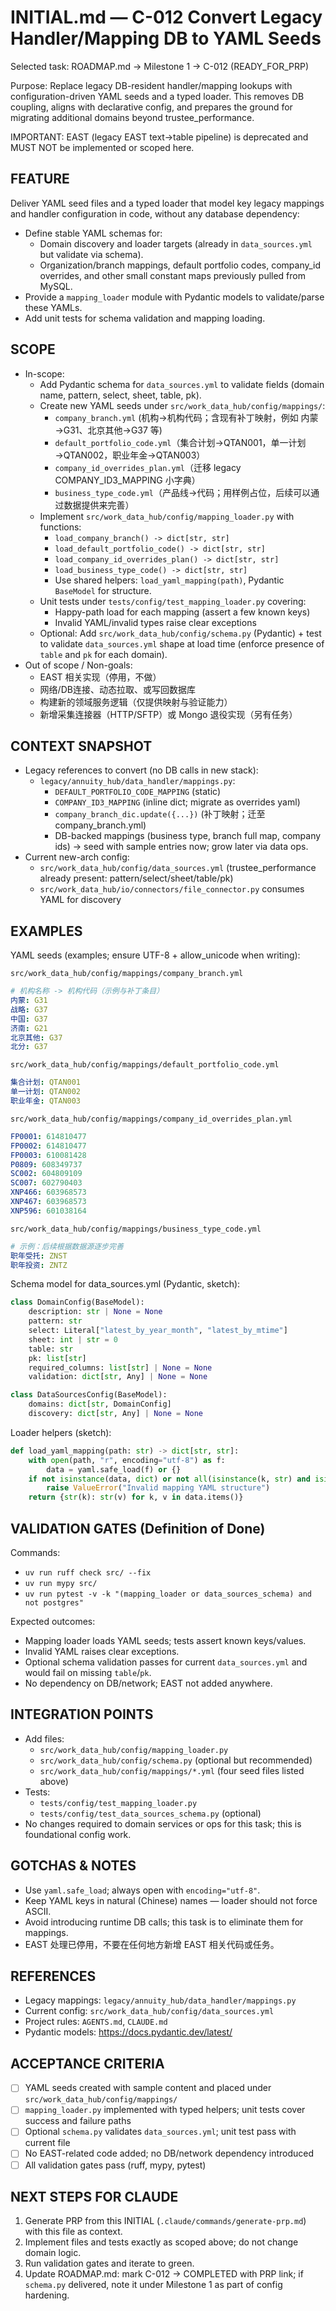 # INITIAL.md — C-012 Convert Legacy Handler/Mapping DB to YAML Seeds

Selected task: ROADMAP.md → Milestone 1 → C-012 (READY_FOR_PRP)

Purpose: Replace legacy DB-resident handler/mapping lookups with configuration-driven YAML seeds and a typed loader. This removes DB coupling, aligns with declarative config, and prepares the ground for migrating additional domains beyond trustee_performance.

IMPORTANT: EAST (legacy EAST text→table pipeline) is deprecated and MUST NOT be implemented or scoped here.

## FEATURE
Deliver YAML seed files and a typed loader that model key legacy mappings and handler configuration in code, without any database dependency:
- Define stable YAML schemas for:
  - Domain discovery and loader targets (already in `data_sources.yml` but validate via schema).
  - Organization/branch mappings, default portfolio codes, company_id overrides, and other small constant maps previously pulled from MySQL.
- Provide a `mapping_loader` module with Pydantic models to validate/parse these YAMLs.
- Add unit tests for schema validation and mapping loading.

## SCOPE
- In-scope:
  - Add Pydantic schema for `data_sources.yml` to validate fields (domain name, pattern, select, sheet, table, pk).
  - Create new YAML seeds under `src/work_data_hub/config/mappings/`:
    - `company_branch.yml` (机构→机构代码；含现有补丁映射，例如 内蒙→G31、北京其他→G37 等)
    - `default_portfolio_code.yml`（集合计划→QTAN001，单一计划→QTAN002，职业年金→QTAN003）
    - `company_id_overrides_plan.yml`（迁移 legacy COMPANY_ID3_MAPPING 小字典）
    - `business_type_code.yml`（产品线→代码；用样例占位，后续可以通过数据提供来完善）
  - Implement `src/work_data_hub/config/mapping_loader.py` with functions:
    - `load_company_branch() -> dict[str, str]`
    - `load_default_portfolio_code() -> dict[str, str]`
    - `load_company_id_overrides_plan() -> dict[str, str]`
    - `load_business_type_code() -> dict[str, str]`
    - Use shared helpers: `load_yaml_mapping(path)`, Pydantic `BaseModel` for structure.
  - Unit tests under `tests/config/test_mapping_loader.py` covering:
    - Happy-path load for each mapping (assert a few known keys)
    - Invalid YAML/invalid types raise clear exceptions
  - Optional: Add `src/work_data_hub/config/schema.py` (Pydantic) + test to validate `data_sources.yml` shape at load time (enforce presence of `table` and `pk` for each domain).
- Out of scope / Non-goals:
  - EAST 相关实现（停用，不做）
  - 网络/DB连接、动态拉取、或写回数据库
  - 构建新的领域服务逻辑（仅提供映射与验证能力）
  - 新增采集连接器（HTTP/SFTP）或 Mongo 退役实现（另有任务）

## CONTEXT SNAPSHOT
- Legacy references to convert (no DB calls in new stack):
  - `legacy/annuity_hub/data_handler/mappings.py`:
    - `DEFAULT_PORTFOLIO_CODE_MAPPING` (static)
    - `COMPANY_ID3_MAPPING` (inline dict; migrate as overrides yaml)
    - `company_branch_dic.update({...})` (补丁映射；迁至 company_branch.yml)
    - DB-backed mappings (business type, branch full map, company ids) → seed with sample entries now; grow later via data ops.
- Current new-arch config:
  - `src/work_data_hub/config/data_sources.yml` (trustee_performance already present: pattern/select/sheet/table/pk)
  - `src/work_data_hub/io/connectors/file_connector.py` consumes YAML for discovery

## EXAMPLES
YAML seeds (examples; ensure UTF-8 + allow_unicode when writing):

`src/work_data_hub/config/mappings/company_branch.yml`
```yaml
# 机构名称 -> 机构代码（示例与补丁条目）
内蒙: G31
战略: G37
中国: G37
济南: G21
北京其他: G37
北分: G37
```

`src/work_data_hub/config/mappings/default_portfolio_code.yml`
```yaml
集合计划: QTAN001
单一计划: QTAN002
职业年金: QTAN003
```

`src/work_data_hub/config/mappings/company_id_overrides_plan.yml`
```yaml
FP0001: 614810477
FP0002: 614810477
FP0003: 610081428
P0809: 608349737
SC002: 604809109
SC007: 602790403
XNP466: 603968573
XNP467: 603968573
XNP596: 601038164
```

`src/work_data_hub/config/mappings/business_type_code.yml`
```yaml
# 示例：后续根据数据源逐步完善
职年受托: ZNST
职年投资: ZNTZ
```

Schema model for data_sources.yml (Pydantic, sketch):
```python
class DomainConfig(BaseModel):
    description: str | None = None
    pattern: str
    select: Literal["latest_by_year_month", "latest_by_mtime"]
    sheet: int | str = 0
    table: str
    pk: list[str]
    required_columns: list[str] | None = None
    validation: dict[str, Any] | None = None

class DataSourcesConfig(BaseModel):
    domains: dict[str, DomainConfig]
    discovery: dict[str, Any] | None = None
```

Loader helpers (sketch):
```python
def load_yaml_mapping(path: str) -> dict[str, str]:
    with open(path, "r", encoding="utf-8") as f:
        data = yaml.safe_load(f) or {}
    if not isinstance(data, dict) or not all(isinstance(k, str) and isinstance(v, (str, int)) for k, v in data.items()):
        raise ValueError("Invalid mapping YAML structure")
    return {str(k): str(v) for k, v in data.items()}
```

## VALIDATION GATES (Definition of Done)
Commands:
- `uv run ruff check src/ --fix`
- `uv run mypy src/`
- `uv run pytest -v -k "(mapping_loader or data_sources_schema) and not postgres"`

Expected outcomes:
- Mapping loader loads YAML seeds; tests assert known keys/values.
- Invalid YAML raises clear exceptions.
- Optional schema validation passes for current `data_sources.yml` and would fail on missing `table`/`pk`.
- No dependency on DB/network; EAST not added anywhere.

## INTEGRATION POINTS
- Add files:
  - `src/work_data_hub/config/mapping_loader.py`
  - `src/work_data_hub/config/schema.py` (optional but recommended)
  - `src/work_data_hub/config/mappings/*.yml` (four seed files listed above)
- Tests:
  - `tests/config/test_mapping_loader.py`
  - `tests/config/test_data_sources_schema.py` (optional)
- No changes required to domain services or ops for this task; this is foundational config work.

## GOTCHAS & NOTES
- Use `yaml.safe_load`; always open with `encoding="utf-8"`.
- Keep YAML keys in natural (Chinese) names — loader should not force ASCII.
- Avoid introducing runtime DB calls; this task is to eliminate them for mappings.
- EAST 处理已停用，不要在任何地方新增 EAST 相关代码或任务。

## REFERENCES
- Legacy mappings: `legacy/annuity_hub/data_handler/mappings.py`
- Current config: `src/work_data_hub/config/data_sources.yml`
- Project rules: `AGENTS.md`, `CLAUDE.md`
- Pydantic models: https://docs.pydantic.dev/latest/

## ACCEPTANCE CRITERIA
- [ ] YAML seeds created with sample content and placed under `src/work_data_hub/config/mappings/`
- [ ] `mapping_loader.py` implemented with typed helpers; unit tests cover success and failure paths
- [ ] Optional `schema.py` validates `data_sources.yml`; unit test pass with current file
- [ ] No EAST-related code added; no DB/network dependency introduced
- [ ] All validation gates pass (ruff, mypy, pytest)

## NEXT STEPS FOR CLAUDE
1) Generate PRP from this INITIAL (`.claude/commands/generate-prp.md`) with this file as context.
2) Implement files and tests exactly as scoped above; do not change domain logic.
3) Run validation gates and iterate to green.
4) Update ROADMAP.md: mark C-012 → COMPLETED with PRP link; if `schema.py` delivered, note it under Milestone 1 as part of config hardening.
